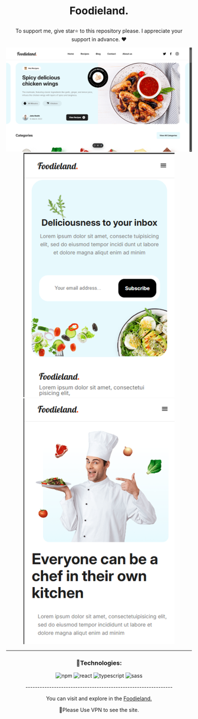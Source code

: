 

# <p align="center" color="#eb5e28">Foodieland.</p>

<p align="center">To support me, give star⭐ to this repository please.
I appreciate your support in advance. ❤</p>

<img src="public/readme.png"/>
<section width="100%" display="flex" align="center" justify-content="start" gap="2rem">
  <img src="public/Screenshot (206).png" width="410"/>
  <img src="public/Screenshot (207).png" width="410"/>
</section>

<hr/>

### <p align="center">🔧Technologies:</p>
<div align="center" >
  
![npm](https://img.shields.io/badge/npm-c8f5ff?style=for-the-badge&logo=npm&logoColor=303030)
![react](https://img.shields.io/badge/react-c8f5ff?style=for-the-badge&logo=react&logoColor=303030)
![typescript](https://img.shields.io/badge/typescript-c8f5ff?style=for-the-badge&logo=typescript&logoColor=303030)
![sass](https://img.shields.io/badge/sass-c8f5ff?style=for-the-badge&logo=sass&logoColor=303030)
  
</div>

<p align="center">--------------------------------------------------------------</p>
  
<p align="center">You can visit and explore in the <a href="https://foodieland-sass-project.vercel.app/" target="_blank">Foodieland.</a></p>
<p align="center">📌Please Use VPN to see the site.</p>
